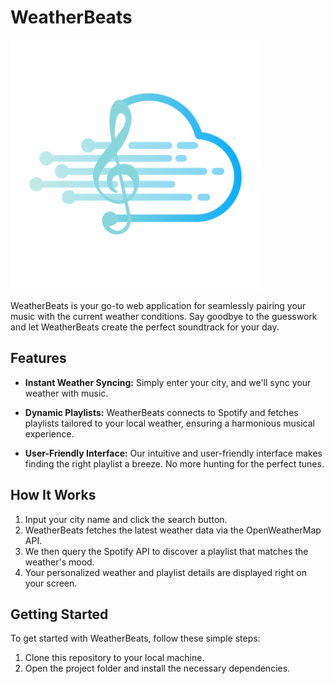 
# WeatherBeats

<img src="https://github.com/Weather-Beats/.github/blob/main/images/logo-weatherBeats.png" width="400"/>

WeatherBeats is your go-to web application for seamlessly pairing your music with the current weather conditions. Say goodbye to the guesswork and let WeatherBeats create the perfect soundtrack for your day.

## Features

- **Instant Weather Syncing:** Simply enter your city, and we'll sync your weather with music.

- **Dynamic Playlists:** WeatherBeats connects to Spotify and fetches playlists tailored to your local weather, ensuring a harmonious musical experience.

- **User-Friendly Interface:** Our intuitive and user-friendly interface makes finding the right playlist a breeze. No more hunting for the perfect tunes.

## How It Works

1. Input your city name and click the search button.
2. WeatherBeats fetches the latest weather data via the OpenWeatherMap API.
3. We then query the Spotify API to discover a playlist that matches the weather's mood.
4. Your personalized weather and playlist details are displayed right on your screen.

## Getting Started

To get started with WeatherBeats, follow these simple steps:

1. Clone this repository to your local machine.
2. Open the project folder and install the necessary dependencies.
